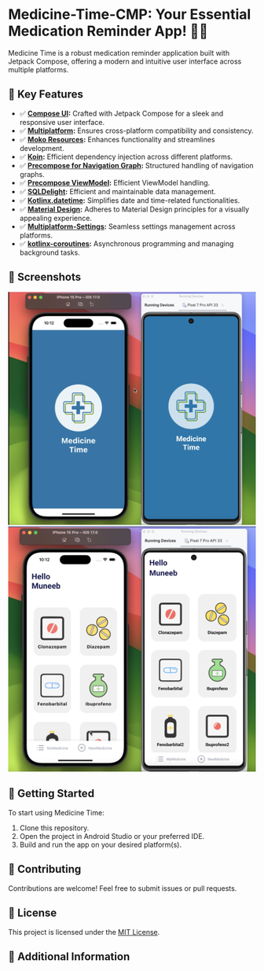 # Medicine-Time-CMP: Your Essential Medication Reminder App! 💊🚀

Medicine Time is a robust medication reminder application built with Jetpack Compose, offering a modern and intuitive user interface across multiple platforms.

## 🌟 Key Features

- ✅ **[Compose UI](https://developer.android.com/jetpack/compose):** Crafted with Jetpack Compose for a sleek and responsive user interface.
- ✅ **[Multiplatform](https://kotlinlang.org/docs/mpp-intro.html):** Ensures cross-platform compatibility and consistency.
- ✅ **[Moko Resources](https://github.com/icerockdev/moko-resources):** Enhances functionality and streamlines development.
- ✅ **[Koin](https://insert-koin.io/):** Efficient dependency injection across different platforms.
- ✅ **[Precompose for Navigation Graph](https://github.com/Tlaster/PreCompose):** Structured handling of navigation graphs.
- ✅ **[Precompose ViewModel](https://github.com/Tlaster/PreCompose):** Efficient ViewModel handling.
- ✅ **[SQLDelight](https://cashapp.github.io/sqldelight/2.0.1/multiplatform_sqlite/):** Efficient and maintainable data management.
- ✅ **[Kotlinx.datetime](https://kotlinlang.org/docs/datetime/):** Simplifies date and time-related functionalities.
- ✅ **[Material Design](https://material.io/design):** Adheres to Material Design principles for a visually appealing experience.
- ✅ **[Multiplatform-Settings](https://github.com/russhwolf/multiplatform-settings):** Seamless settings management across platforms.
- ✅ **[kotlinx-coroutines](https://kotlinlang.org/docs/coroutines-overview.html):** Asynchronous programming and managing background tasks.

## 📱 Screenshots

![Screenshot 1](/screenshots/screenshot1.png)
![Screenshot 2](/screenshots/screenshot2.png)
<!-- Add more screenshots if needed -->

## 🚀 Getting Started

To start using Medicine Time:

1. Clone this repository.
2. Open the project in Android Studio or your preferred IDE.
3. Build and run the app on your desired platform(s).

## 🤝 Contributing

Contributions are welcome! Feel free to submit issues or pull requests.

## 📝 License

This project is licensed under the [MIT License](LICENSE).

## 📄 Additional Information

<!-- Add any additional information or details about the project -->

